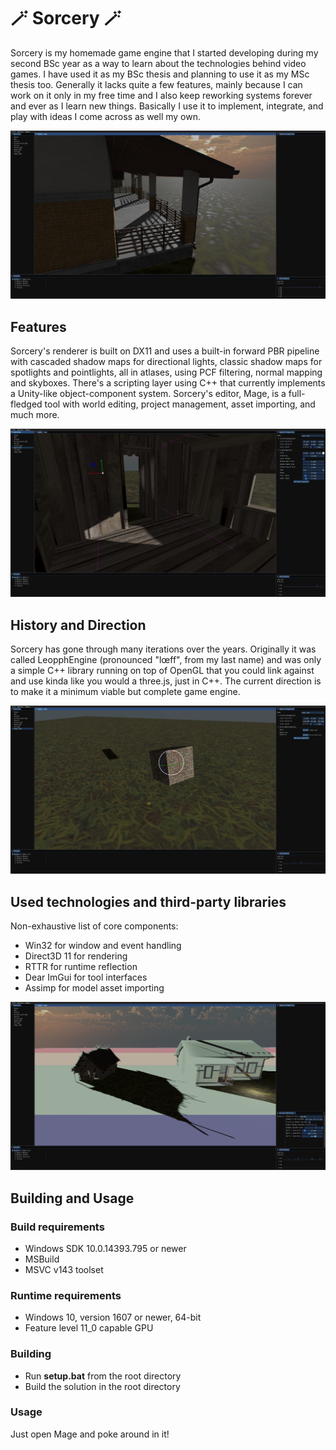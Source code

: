 # 🪄 Sorcery 🪄

Sorcery is my homemade game engine that I started developing during my second BSc year as a way to learn about the technologies behind video games. I have used it as my BSc thesis and planning to use it as my MSc thesis too. Generally it lacks quite a few features, mainly because I can work on it only in my free time and I also keep reworking systems forever and ever as I learn new things. Basically I use it to implement, integrate, and play with ideas I come across as well my own.

![A nice cottage porch](Screenshots/1.jpg)

## Features
Sorcery's renderer is built on DX11 and uses a built-in forward PBR pipeline with cascaded shadow maps for directional lights, classic shadow maps for spotlights and pointlights, all in atlases, using PCF filtering, normal mapping and skyboxes. There's a scripting layer using C++ that currently implements a Unity-like object-component system. Sorcery's editor, Mage, is a full-fledged tool with world editing, project management, asset importing, and much more.

![Shadows in through the window](Screenshots/2.jpg)

## History and Direction
Sorcery has gone through many iterations over the years. Originally it was called LeopphEngine (pronounced "lœff", from my last name) and was only a simple C++ library running on top of OpenGL that you could link against and use kinda like you would a three.js, just in C++. The current direction is to make it a minimum viable but complete game engine.

![Tools for scene editing](Screenshots/3.jpg)

## Used technologies and third-party libraries
Non-exhaustive list of core components:
- Win32 for window and event handling
- Direct3D 11 for rendering
- RTTR for runtime reflection
- Dear ImGui for tool interfaces
- Assimp for model asset importing

![Cascaded shadow map visualization](Screenshots/4.jpg)

## Building and Usage
### Build requirements
- Windows SDK 10.0.14393.795 or newer
- MSBuild
- MSVC v143 toolset
### Runtime requirements
- Windows 10, version 1607 or newer, 64-bit
- Feature level 11_0 capable GPU
### Building
- Run **setup.bat** from the root directory
- Build the solution in the root directory
### Usage
Just open Mage and poke around in it!
